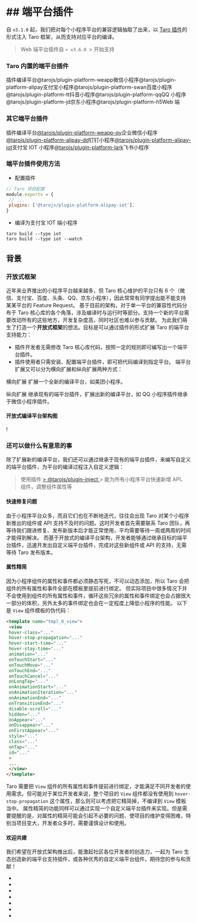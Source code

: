 # ## 端平台插件[​](index.html#端平台插件)
自 `v3.1.0` 起，我们把对每个小程序平台的兼容逻辑抽取了出来，以 [Taro 插件](../plugin.html)的形式注入 Taro 框架，从而支持对应平台的编译。
> Web 端平台插件自
`> v3.6.0
`> 开始支持

### Taro 内置的端平台插件[​](index.html#taro-内置的端平台插件)
插件编译平台@tarojs/plugin-platform-weapp微信小程序@tarojs/plugin-platform-alipay支付宝小程序@tarojs/plugin-platform-swan百度小程序@tarojs/plugin-platform-tt抖音小程序@tarojs/plugin-platform-qqQQ 小程序@tarojs/plugin-platform-jd京东小程序@tarojs/plugin-platform-h5Web 端
### 其它端平台插件[​](index.html#其它端平台插件)
插件编译平台[@tarojs/plugin-platform-weapp-qy](https://github.com/NervJS/taro-plugin-platform-weapp-qy)企业微信小程序[@tarojs/plugin-platform-alipay-dd](https://github.com/NervJS/taro-plugin-platform-alipay-dd)钉钉小程序[@tarojs/plugin-platform-alipay-iot](https://github.com/NervJS/taro-plugin-platform-alipay-iot)支付宝 IOT 小程序[@tarojs/plugin-platform-lark](https://github.com/NervJS/taro-plugin-platform-lark)飞书小程序
### 端平台插件使用方法[​](index.html#端平台插件使用方法)

- 配置插件
```js
// Taro 项目配置
module.exports = {
 // ...
 plugins: ['@tarojs/plugin-platform-alipay-iot'],
}
```

- 编译为支付宝 IOT 端小程序
```shell
taro build --type iot
taro build --type iot --watch
```

## 背景[​](index.html#背景)
### 开放式框架[​](index.html#开放式框架)
近年来业界推出的小程序平台越来越多，但 Taro 核心维护的平台只有 6 个（微信、支付宝、百度、头条、QQ、京东小程序），因此常常有同学提出能不能支持某某平台的 Feature Request。
基于目前的架构，对于单一平台的兼容性代码分布于 Taro 核心库的各个角落，涉及编译时与运行时等部分。支持一个新的平台需要改动所有的这些地方，开发复杂度高，同时社区也难以参与贡献。
为此我们萌生了打造一个**开放式框架**的想法。目标是可以通过插件的形式扩展 Taro 的端平台支持能力：

- 插件开发者无需修改 Taro 核心库代码，按照一定的规则即可编写出一个端平台插件。
- 插件使用者只需安装、配置端平台插件，即可把代码编译到指定平台。
端平台扩展又可以分为横向扩展和纵向扩展两种方式：

横向扩展
扩展一个全新的编译平台，如美团小程序。

纵向扩展
继承现有的端平台插件，扩展出新的编译平台，如 QQ 小程序插件继承于微信小程序插件。
#### 开放式编译平台架构图[​](index.html#开放式编译平台架构图)
!
### 还可以做什么有意思的事[​](index.html#还可以做什么有意思的事)
除了扩展新的编译平台，我们还可以通过继承于现有的端平台插件，来编写自定义的端平台插件，为平台的编译过程注入自定义逻辑：
> 使用插件
[> @tarojs/plugin-inject
](https://github.com/NervJS/taro-plugin-inject)> 能为所有小程序平台快速新增 API、组件，调整组件属性等

#### 快速修复问题[​](index.html#快速修复问题)
由于小程序平台众多，而且它们也在不断地迭代，往往会出现 Taro 对某个小程序新推出的组件或 API 支持不及时的问题。这时开发者首先需要联系 Taro 团队，再等待我们跟进修复、发布新版本后才能正常使用，平均需要等待一周或两周的时间才能得到解决。
而基于开放式的编译平台架构，开发者能够通过继承目标的端平台插件，迅速开发出自定义端平台插件，完成对这些新组件或 API 的支持，无需等待 Taro 发布版本。
#### 属性精简[​](index.html#属性精简)
因为小程序组件的属性和事件都必须静态写死，不可以动态添加，所以 Taro 会把组件的所有属性和事件全部在模板里提前进行绑定。
但实际项目中很多情况下并不会使用到组件的所有属性和事件，循环这些冗余的属性和事件绑定也会占据很大一部分的体积，另外太多的事件绑定也会在一定程度上降低小程序的性能。
以下是 `View` 组件模板的伪代码：
```html
<template name="tmpl_0_view">
 <view
 hover-class="..."
 hover-stop-propagation="..."
 hover-start-time="..."
 hover-stay-time="..."
 animation="..."
 onTouchStart="..."
 onTouchMove="..."
 onTouchEnd="..."
 onTouchCancel="..."
 onLongTap="..."
 onAnimationStart="..."
 onAnimationIteration="..."
 onAnimationEnd="..."
 onTransitionEnd="..."
 disable-scroll="..."
 hidden="..."
 onAppear="..."
 onDisappear="..."
 onFirstAppear="..."
 style="..."
 class="..."
 onTap="..."
 id="..."
 >
 ...
 </view>
</template>
```

Taro 需要把 `View` 组件的所有属性和事件提前进行绑定，才能满足不同开发者的使用需求。但可能对于某位开发者来说，整个项目的 `View` 组件都没有使用到 `hover-stop-propagation` 这个属性，那么则可以考虑把它精简掉，不编译到 `View` 模板当中。
属性精简的功能同样可以通过实现一个自定义端平台插件来实现。但是需要提醒的是，对属性的精简可能会引起不必要的问题、使项目的维护变得困难，特别当项目变大，开发者众多时，需要谨慎设计和使用。
#### 欢迎共建[​](index.html#欢迎共建)
我们希望在开放式架构推出后，能激起社区各位开发者的创造力，一起为 Taro 生态创造新的端平台支持插件，或各种优秀的自定义端平台组件，期待您的参与和贡献！

- 

- 
- 
- 

- 

- 
-
